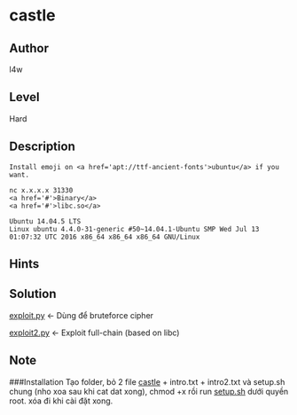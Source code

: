 # castle

## Author
l4w
## Level
Hard
## Description
```
Install emoji on <a href='apt://ttf-ancient-fonts'>ubuntu</a> if you want.

nc x.x.x.x 31330
<a href='#'>Binary</a>
<a href='#'>libc.so</a>

Ubuntu 14.04.5 LTS
Linux ubuntu 4.4.0-31-generic #50~14.04.1-Ubuntu SMP Wed Jul 13 01:07:32 UTC 2016 x86_64 x86_64 x86_64 GNU/Linux

```
## Hints

## Solution
[exploit.py](exploit.py) <- Dùng để bruteforce cipher

[exploit2.py](exploit2.py) <- Exploit full-chain (based on libc)

## Note
###Installation
Tạo folder, bỏ 2 file [castle](castle) + intro.txt + intro2.txt và setup.sh chung (nho xoa sau khi cat dat xong), chmod +x rồi run [setup.sh](setup.sh) dưới quyền root. xóa đi khi cài đặt xong.


